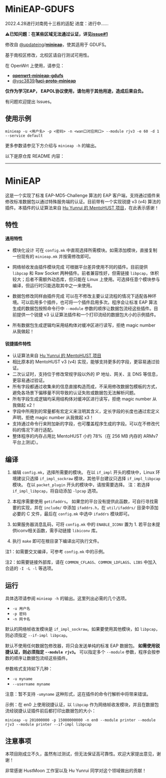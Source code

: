 MiniEAP-GDUFS
=======

2022.4.28进行对南苑十三栋的适配
进度：进行中......

**⚠已知问题：在某些区域无法通过认证，详见[issue#1](https://github.com/jimlee2002/minieap-gdufs/issues/1)**

修改自 [@updateing](https://github.com/updateing)/**[minieap](https://github.com/updateing/minieap)**，使其适用于 GDUFS。

基于南校区修改，北校区请自行测试可用性。

在 OpenWrt 上使用，请参见：
- **[openwrt-minieap-gdufs](https://github.com/jimlee2002/openwrt-minieap-gdufs)**
- [@ysc3839](https://github.com/ysc3839)/**[luci-proto-minieap](https://github.com/ysc3839/luci-proto-minieap)**

**仅作为学习EAP， EAPOL协议使用，请勿用于其他用途，造成后果自负。**

有问题欢迎提出 Issues。

## 使用示例

```
minieap -u <用户名> -p <密码> -n <wan口对应网口> --module rjv3 -e 60 -d 1 --service default
```

更多参数请参见下方介绍与 `minieap -h` 的输出。

以下是原仓库 README 内容：

---
MiniEAP
=======

这是一个实现了标准 EAP-MD5-Challenge 算法的 EAP 客户端，支持通过插件来修改标准数据包以通过特殊服务端的认证。目前带有一个实现锐捷 v3 (v4) 算法的插件。本插件的认证算法来自 [Hu Yunrui 的 MentoHUST 项目](https://github.com/hyrathb/mentohust)，在此表示感谢！

## 特性

#### 通用特性

* 模块化设计
可在 `config.mk` 中直观选择所需模块。如需添加模块，直接复制一份现有的 `minieap.mk` 并按需修改即可。

* 网络帧收发由插件模块完成
可根据平台差异使用不同的插件。目前提供 `libpcap` 和 Raw Socket 两种插件。前者兼容性好，但需链接 `libpcap`，体积较大；后者不需额外动态库，但只能在 Linux 上使用。可选择任意个模块参与编译，但运行时只能选取其中之一来使用。

* 数据包修改同样由插件完成
可以在不修改主要认证流程的情况下适配各种环境。可以启用多个插件，也可将一个插件启用多次。程序会让标准 EAP 算法生成的数据包按照命令行中 `--module` 参数的顺序让数据包流经这些插件。目前提供一个锐捷 v3 认证算法插件和一个打印流经的数据包大小的示例插件。

* 所有数据包生成逻辑均采用结构体对缓冲区进行读写，拒绝 magic number 从我做起！

#### 锐捷插件特性

* 认证算法来自 [Hu Yunrui 的 MentoHUST 项目](https://github.com/hyrathb/mentohust)
* 相比原本的 MentoHUST v3 (v4) 实现，能够支持更多的字段，更容易通过验证。
* 二次认证时，支持位于修改常规字段以外的 IP 地址、网关、主 DNS 等信息，更容易通过验证。
* 所有字段都通过收集来的信息直接构造而成，不采用修改数据包模板的方式，避免各场景下偏移量不同导致的认证失败或数据包无法解析问题。
* 所有字段生成逻辑均采用结构体对缓冲区进行读写，拒绝 magic number 从我做起 x2！
* 字段中所用到的常量都有宏定义来注明其含义，定长字段的长度也通过宏定义声明，拒绝 magic number 从我做起 x3！
* 支持通过命令行来附加新的字段，也可覆盖程序生成的字段。可以在不修改代码的情况下进行适配。
* 整体程序的内存占用比 MentoHUST 小约 78%（在 256 MB 内存的 ARMv7 平台上测试）。

## 编译

1. 编辑 `config.mk`，选择所需要的模块。
在以 `if_impl` 开头的模块中，Linux 环境建议只选择 `if_impl_sockraw` 模块，其他平台建议只选择 `if_impl_libpcap` 模块。
在以 `packet_plugin` 开头的模块中，请按需要选择。
注：若选择 `if_impl_libpcap`，将自动添加 `-lpcap` 选项。

2. 本程序需要使用 `getifaddrs`。
如果您的平台没有提供此函数，可自行寻找需要的实现，并在 `include/` 中添加 `ifaddrs.h`，在 `util/ifaddrs/` 目录中添加必要的 C 文件，最后在 `config.mk` 中选中 `ifaddrs` 模块即可。

3. 如果服务器消息乱码，可将 `config.mk` 中的 `ENABLE_ICONV` 置为 1.
若平台未提供iconv相关函数，需手动链接 `libiconv` 库。

4. 执行 `make` 即可在根目录下编译出可执行文件。

注1：如需要交叉编译，可参考 `config.mk` 中的示例。

注2：如需要链接外部库，请在 `COMMON_CFLAGS`、`COMMON_LDFLAGS`、`LIBS` 中加入合适的 `-I -L -l` 等选项。

## 运行

具体选项请参阅 `minieap -h` 的输出。这里列出必需的几个选项。

* `-u 用户名`
* `-p 密码`
* `-n 网卡名`

默认的网络帧收发模块是 `if_impl_sockraw`。如果要使用其他模块，如 `libpcap`，则必须指定 `--if-impl libpcap`。

默认不使用任何数据包修改器，将只会发送单纯的标准 EAP 数据包。 **如需使用锐捷认证，则必须指定 `--module rjv3`。** 可以指定多个 `--module` 参数，程序会按参数的顺序让数据包流经这些插件。

参数格式支持如下几种：

* `-u myname`
* `--username myname`

注意：暂不支持 `-umyname` 这种形式，这在插件的命令行解析中将带来错误。

示例：在 en0 上使用锐捷认证，以 `libpcap` 作为网络帧收发模块，并且在数据包流经锐捷认证插件前后都打印出数据包的大小：

```
minieap -u 201000000 -p 15000000000 -n en0 --module printer --module rjv3 --module printer --if-impl libpcap
```

## 注意事项

本项目刚成立不久，虽然有过测试，但无法保证高可靠性。欢迎大家提出意见，谢谢！

非常感谢 HustMoon 工作室以及 Hu Yunrui 同学对这个领域做出的贡献！
